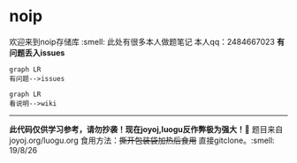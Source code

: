 # noip
欢迎来到noip存储库 :smell:
此处有很多本人做题笔记
本人qq：2484667023
**有问题丢入issues**
```
graph LR
有问题-->issues

```

```
graph LR
看说明-->wiki
```
---
**此代码仅供学习参考，请勿抄袭！现在joyoj,luogu反作弊极为强大！:tiger:**
题目来自joyoj.org/luogu.org
食用方法：~~撕开包装袋加热后食用~~
直接gitclone。:smell:
19/8/26
